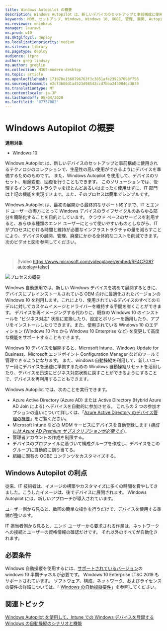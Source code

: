 ```yaml
---
title: Windows Autopilot の概要
description: Windows Autopilot は、新しいデバイスのセットアップと事前構成に使用されるテクノロジのコレクションで、生産性の高い使用ができるようにデバイスを準備するためのものです。
keywords: MDM, セットアップ, Windows, Windows 10, OOBE, 管理, 展開, Autopilot, ZTD, ゼロタッチ, パートナー, MSFB, Intune
ms.reviewer: mniehaus
manager: laurawi
ms.prod: w10
ms.mktglfcycl: deploy
ms.localizationpriority: medium
ms.sitesec: library
ms.pagetype: deploy
audience: itpro
author: greg-lindsay
ms.author: greglin
ms.collection: M365-modern-desktop
ms.topic: article
ms.openlocfilehash: 171070e1560796763f3c3851afe239237098f756
ms.sourcegitcommit: e2cf3b80d1a4523d98542ccd7bba2439046c3830
ms.translationtype: MT
ms.contentlocale: ja-JP
ms.lasthandoff: 08/04/2020
ms.locfileid: "87757002"
---
```

# <a name="overview-of-windows-autopilot"></a>Windows Autopilot の概要

**適用対象**

-   Windows 10

Windows Autopilot は、新しいデバイスのセットアップと事前構成に使用されるテクノロジのコレクションで、生産性の高い使用ができるようにデバイスを準備するためのものです。 また、Windows Autopilot を使用して、デバイスのリセット、用途変更、回復を行うこともできます。 このソリューションでは、管理するインフラストラクチャをほとんどあるいはまったく使用せずに、IT 部門は上記の機能を実現できます。また、そのプロセスは簡単でシンプルです。

Windows Autopilot は、最初の展開から最終的なサポート終了まで、IT とエンド ユーザーの両方にとって Windows デバイスのライフサイクルのあらゆる部分を簡略化することを目的としています。 クラウド ベースのサービスを利用すると、あらゆる種類のエンド ユーザーにとって使いやすいものとしながら、IT がプロセスにかける時間と維持が必要なインフラストラクチャの量を減らすことにより、デバイスの展開、管理、廃棄にかかる全体的なコストを削減できます。 次のビデオと図を参照してください。

&nbsp;

> [!video https://www.microsoft.com/videoplayer/embed/RE4C7G9?autoplay=false]

![プロセスの概要](images/image1.png)

Windows 自動運用では、新しい Windows デバイスを初めて展開するときに、デバイスにプレインストールされている OEM 向けに最適化されたバージョンの Windows 10 を利用します。これにより、使用されているデバイスのすべてのモデルに対してカスタムイメージとドライバーを維持する手間を省くことができます。 デバイスを再イメージングする代わりに、既存の Windows 10 のインストールを "ビジネス対応" 状態に変換したり、設定とポリシーを適用したり、アプリをインストールしたりできます。また、使用されている Windows 10 のエディション (Windows 10 Pro から Windows 10 Enterprise など) を変更して高度な機能をサポートすることもできます。

Windows 10 デバイスを展開すると、Microsoft Intune、Windows Update for Business、Microsoft エンドポイント Configuration Manager などのツールで管理できるようになります。 また、windows 自動操縦を利用して、新しいユーザー用にデバイスを迅速に準備するための Windows 自動操縦リセットを活用したり、デバイスを迅速にビジネス対応状態に戻すことができるようにすることで、デバイスを再利用することもできます。

Windows Autopilot では、次のことを実行できます。
* Azure Active Directory (Azure AD) または Active Directory (Hybrid Azure AD Join による) へデバイスを自動的に参加させる。  これらの 2 つの参加オプションの違いについて詳しくは、「[Azure Active Directory のデバイス管理の概要](https://docs.microsoft.com/azure/active-directory/device-management-introduction)」をご覧ください。
* Microsoft Intune などの MDM サービスにデバイスを自動登録します ([*構成には Azure AD Premium サブスクリプションが必要です*](https://techcommunity.microsoft.com/t5/Azure-Active-Directory-Identity/Windows-10-Azure-AD-and-Microsoft-Intune-Automatic-MDM/ba-p/244067))。
* 管理者アカウントの作成を制限する。
* デバイスのプロファイルに基づいて構成グループを作成し、デバイスをこのグループに自動的に割り当てる。
* 組織に固有の OOBE コンテンツをカスタマイズする。

## <a name="benefits-of-windows-autopilot"></a>Windows Autopilot の利点

従来、IT 技術者は、イメージの構築やカスタマイズに多くの時間を費やしてきました。こうしたイメージは、後でデバイスに展開されます。 Windows Autopilot には、新しいアプローチが導入されています。

ユーザー側から見ると、数回の簡単な操作を行うだけで、デバイスを使用する準備が整います。

IT 担当者側から見ると、エンド ユーザーから要求される作業は、ネットワークへの接続とユーザーの資格情報の確認だけです。 それ以外のすべてが自動化されます。

## <a name="requirements"></a>必要条件

Windows 自動操縦を使用するには、[サポートされているバージョン](https://docs.microsoft.com/windows/release-information/)の windows 10 半期チャネルが必要です。 Windows 10 Enterprise LTSC 2019 もサポートされています。 ソフトウェア、構成、ネットワーク、およびライセンスの要件の詳細については、「 [Windows の自動操縦要件](windows-autopilot-requirements.md)」を参照してください。

## <a name="related-topics"></a>関連トピック

[Windows Autopilot を使用して、Intune での Windows デバイスを登録する](https://docs.microsoft.com/intune/enrollment-autopilot)<br>
[Windows の自動操縦のシナリオと機能](windows-autopilot-scenarios.md)
